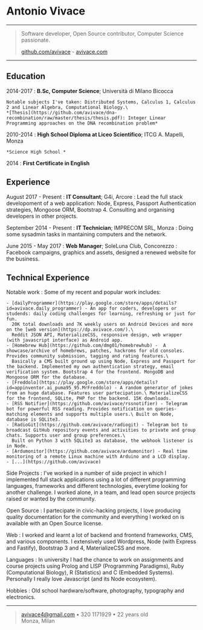 Antonio Vivace
============

----

> Software developer, Open Source contributor, Computer Science passionate.
> 
> [github.com/avivace](https://github.com/avivace) - [avivace.com](https://avivace.com)

----

Education
---------

2014-2017
:   **B.Sc, Computer Science**; Università di Milano Bicocca

    Notable subjects I've taken: Distributed Systems, Calculus 1, Calculus 2 and Linear Algebra, Computational Biology.\
    *[Thesis](https://github.com/avivace/dna-recombination/raw/master/thesis/thesis.pdf): Integer Linear Programming approaches on the DNA recombination problem*

2010-2014
:   **High School Diploma at Liceo Scientifico**; ITCG A. Mapelli, Monza

    *Science High School *

2014
:   **First Certificate in English**

Experience
----------

August 2017 - Present
:   **IT Consultant**; G4i, Arcore
:   Lead the full stack developoment of a web application: Node, Express, Passport Authentication strategies, Mongoose ORM, Bootstrap 4. Consulting and organising developers in other projects.

September 2014 - Present
:   **IT Technician**; IMPRECOM SRL, Monza
:   Doing some sysadmin tasks in mantaining computers and the network.

June 2015 - May 2017
:   **Web Manager**; SoleLuna Club, Concorezzo
:   Facebook campaigns, graphics and assets, designed a renewed website for the business.

Technical Experience
--------------------

Notable work
:   Some of my recent and popular work includes:

    - [dailyProgrammer](https://play.google.com/store/apps/details?id=avivace.daily_programmer) - An app for coders, developers or studends: daily coding challenges for learning, refreshing or just for fun.
      20K total downloads and 7K weekly users on Android Devices and more on the [web version](https://dp.avivace.com/).\
      Reddit JSON API, MaterializeCSS, responsive design, web wrapper (with javascript interface) as Android app.
    - [Homebrew Hub](https://github.com/dmg01/homebrewhub) -  A showcase/archive of homebrews, patches, hackroms for old consoles. Provides community submission, tagging and rating features.\
      Basically a CMS built ground up using Node, Express and Passport for the backend. Implemented my own authentication strategy, email verification system. Bootstrap 4 for the frontend. MongoDB and Mongoose ORM for the database.
    - [Freddolo](https://play.google.com/store/apps/details?id=appinventor.ai_puma95_95.MrFreddolo) - A random generator of jokes from an huge database. Features user partecipation.\ MaterializeCSS for the frontend, SQLite, PHP for the backend. 15K downloads.
    - [RSS Notifier](https://github.com/avivace/rssnotifier) - Telegram bot for powerful RSS reading. Provides notification on queries-matching elements and supports multiple users.\ Built on Node, database is SQLite3.
    - [RadioGit](https://github.com/avivace/radiogit) - Telegram bot to broadcast GitHub repository events and activities to private and group chats. Supports user and group preferences.\
      Built on Python 3 with SQLite3 as database, the webhook listener is in Node.
    - [Ardumonitor](https://github.com/avivace/ardumonitor) - Real time monitoring of a remote Linux machine with Arduino and a LCD display.
    - [...](https://github.com/avivace)


Side Projects
:   I've worked in a number of side project in which I implemented full stack applications using a lot of different programming languages, frameworks and different technologies, everytime looking for another challenge. I worked alone, in a team, and lead open source projects raised or wanted by the community.

Open Source
:   I partecipate in civic-hacking projects, I love producing quality documentation for the community and everything I worked on is available with an Open Source license.

Web
:   I worked and learnt a lot of backend and frontend frameworks, CMS, and various components. I extensively used Wordpress, Node (with Express and Fastify), Bootstrap 3 and 4, MaterializeCSS and more. 

Languages
:   In university I had the chance to work on assignments and course projects using Prolog and LISP (Programming Paradigms), Ruby (Computational Biology), R (Statistics) and C (Embedded Systems). Personally I really love Javascript (and its Node ecosystem).

Hobbies
:   Old school hardware/software, photography, typography and electronics. 

----

> <avivace4@gmail.com> • 320 1171929 • 22 years old\
> Monza, Milan
